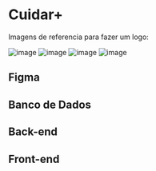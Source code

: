 # Cuidar+

Imagens de referencia para fazer um logo:

![image](https://github.com/user-attachments/assets/4aeac5ad-3362-422f-9134-216802ef4169)
![image](https://github.com/user-attachments/assets/a7aea9a4-de65-4cae-971b-758a1c927735)
![image](https://github.com/user-attachments/assets/4175d477-42c4-4108-b7b1-b185c0f5b5d0)
![image](https://github.com/user-attachments/assets/6f3c918d-97d0-4d2b-903a-84422c122163)

## Figma

## Banco de Dados

## Back-end

## Front-end
